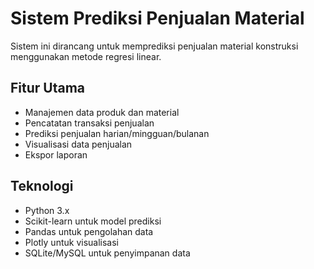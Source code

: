 # Sistem Prediksi Penjualan Material

Sistem ini dirancang untuk memprediksi penjualan material konstruksi menggunakan metode regresi linear.

## Fitur Utama
- Manajemen data produk dan material
- Pencatatan transaksi penjualan
- Prediksi penjualan harian/mingguan/bulanan
- Visualisasi data penjualan
- Ekspor laporan

## Teknologi
- Python 3.x
- Scikit-learn untuk model prediksi
- Pandas untuk pengolahan data
- Plotly untuk visualisasi
- SQLite/MySQL untuk penyimpanan data